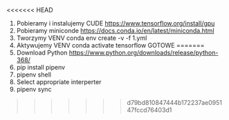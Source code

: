 <<<<<<< HEAD
1. Pobieramy i instalujemy CUDE 
https://www.tensorflow.org/install/gpu
2. Pobieramy miniconde
https://docs.conda.io/en/latest/miniconda.html
3. Tworzymy VENV
conda env create -v -f 1.yml
4. Aktywujemy VENV
conda activate tensorflow
GOTOWE
=======
0. Download Python https://www.python.org/downloads/release/python-368/
1. pip install pipenv
2. pipenv shell
3. Select appropriate interperter
4. pipenv sync
>>>>>>> d79bd810847444b172237ae095147fccd76403d1
